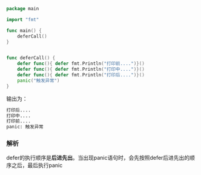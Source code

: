 ```go
package main

import "fmt"

func main() {
	deferCall()
}


func deferCall() {
	defer func(){ defer fmt.Println("打印前....")}()
	defer func(){ defer fmt.Println("打印中....")}()
	defer func(){ defer fmt.Println("打印后....")}()
	panic("触发异常")
}

```

输出为：
```bash
打印后....
打印中....
打印前....
panic: 触发异常
```

### 解析
defer的执行顺序是**后进先出**。当出现panic语句时，会先按照defer后进先出的顺序之后，最后执行panic

